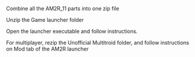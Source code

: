 Combine all the AM2R_11 parts into one zip file

Unzip the Game launcher folder

Open the launcher executable and follow instructions.


For multiplayer, rezip the Unofficial Multitroid folder, and follow instructions on Mod tab of the AM2R launcher
